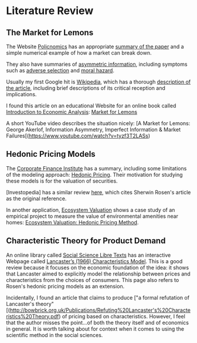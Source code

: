 # Literature Review


## The Market for Lemons


The Website [Policnomics](https://policonomics.com) has 
an appropriate [summary of the paper](https://policonomics.com/the-market-for-lemons/) 
and a simple numerical example of how a market can break down. 

They also have summaries of [asymmetric information](https://policonomics.com/asymmetric-information/), 
including symptoms such as [adverse selection](https://policonomics.com/adverse-selection/)
and [moral hazard](https://policonomics.com/moral-hazard/). 


Usually my first Google hit is 
[Wikipedia](https://en.wikipedia.org), 
which has a thorough [description of the article](https://en.wikipedia.org/wiki/The_Market_for_Lemons), 
including brief descriptions of
its critical reception and implications. 


I found this article on an educational Website 
for an online book called [Introduction to Economic Analysis](https://saylordotorg.github.io/text_introduction-to-economic-analysis/index.html):
[Market for Lemons](https://saylordotorg.github.io/text_introduction-to-economic-analysis/s19-01-market-for-lemons.html)


A short YouTube video describes the situation nicely:
[A Market for Lemons: George Akerlof, Information Asymmetry, Imperfect Information & Market Failures[(https://www.youtube.com/watch?v=tyzf3T2LASs)



## Hedonic Pricing Models

The [Corporate Finance Institute](https://corporatefinanceinstitute.com) 
has a summary, including some limitations of the modeling approach:
[Hedonic Pricing](https://corporatefinanceinstitute.com/resources/knowledge/valuation/hedonic-pricing/).
Their motivation for studying these models is for the valuation of securities. 

[Investopedia] has a similar review 
[here](https://www.investopedia.com/terms/h/hedonicpricing.asp), 
which cites Sherwin Rosen's article as the original reference.

In another application, 
[Ecosystem Valuation](ecosystemvaluation.org/)
shows a case study of an empirical project to measure the value of
environmental amenities near homes:
[Ecosystem Valuation: Hedonic Pricing Method](http://www.ecosystemvaluation.org/hedonic_pricing.htm). 





## Characteristic Theory for Product Demand


An online library called [Social Science Libre Texts](https://socialsci.libretexts.org)
has an interactive Webpage called 
[Lancaster’s (1966) Characteristics Model](https://socialsci.libretexts.org/Bookshelves/Economics/Book%3A_An_Interactive_Text_for_Food_and_Agricultural_Marketing_(Thomsen)/05%3A_Consumer_Theory_and_Models/5.03%3A_Section_3-). 
This is a good review because it focuses on the economic foundation of the idea:
it shows that Lancaster aimed to explicitly model 
the relationship between prices and characteristics
from the choices of consumers. 
This page also refers to Rosen's hedonic pricing models as an extension. 


Incidentally, I found an article that claims to produce 
["a formal refutation of  Lancaster's theory"[(http://bowbrick.org.uk/Publications/Refuting%20Lancaster's%20Characteristics%20Theory.pdf) 
of pricing based on characteristics. 
However, I feel that the author misses the point...of both the theory itself
and of economics in general. 
It is worth talking about for context
when it comes to using the scientific method in the social sciences. 



